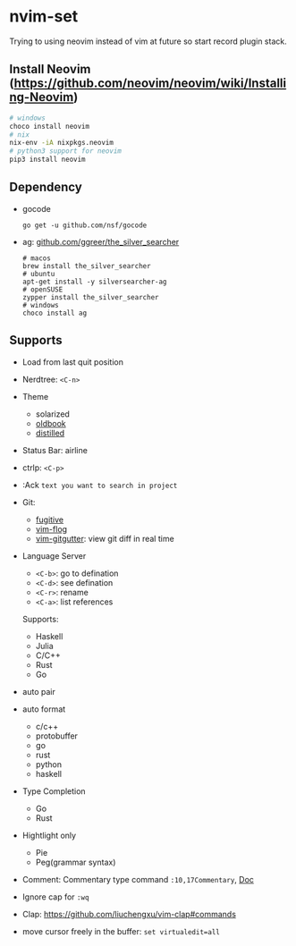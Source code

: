 # nvim-set

Trying to using neovim instead of vim at future so start record plugin stack.

## Install Neovim (https://github.com/neovim/neovim/wiki/Installing-Neovim)

```bash
# windows
choco install neovim
# nix
nix-env -iA nixpkgs.neovim
# python3 support for neovim
pip3 install neovim
```

## Dependency

- gocode
    ```
    go get -u github.com/nsf/gocode
    ```
- ag: [github.com/ggreer/the_silver_searcher](https://github.com/ggreer/the_silver_searcher)
    ```
    # macos
    brew install the_silver_searcher
    # ubuntu
    apt-get install -y silversearcher-ag
    # openSUSE
    zypper install the_silver_searcher
    # windows
    choco install ag
    ```

## Supports

- Load from last quit position
- Nerdtree: `<C-n>`
- Theme
    - solarized
    - [oldbook](https://github.com/KKPMW/oldbook-vim)
    - [distilled](https://github.com/KKPMW/distilled-vim)
- Status Bar: airline
- ctrlp: `<C-p>`
- :Ack `text you want to search in project`
- Git:
    - [fugitive](https://vimawesome.com/plugin/fugitive-vim)
    - [vim-flog](https://github.com/rbong/vim-flog/)
    - [vim-gitgutter](https://vimawesome.com/plugin/vim-gitgutter): view git diff in real time
- Language Server
    - `<C-b>`: go to defination
    - `<C-d>`: see defination
    - `<C-r>`: rename
    - `<C-a>`: list references

    Supports:
    - Haskell
    - Julia
    - C/C++
    - Rust
    - Go
- auto pair
- auto format
    - c/c++
    - protobuffer
    - go
    - rust
    - python
    - haskell
- Type Completion
    - Go
    - Rust
- Hightlight only
    - Pie
    - Peg(grammar syntax)
- Comment: Commentary type command `:10,17Commentary`, [Doc](https://vimawesome.com/plugin/commentary-vim)
- Ignore cap for `:wq`
- Clap: https://github.com/liuchengxu/vim-clap#commands
- move cursor freely in the buffer: `set virtualedit=all`
